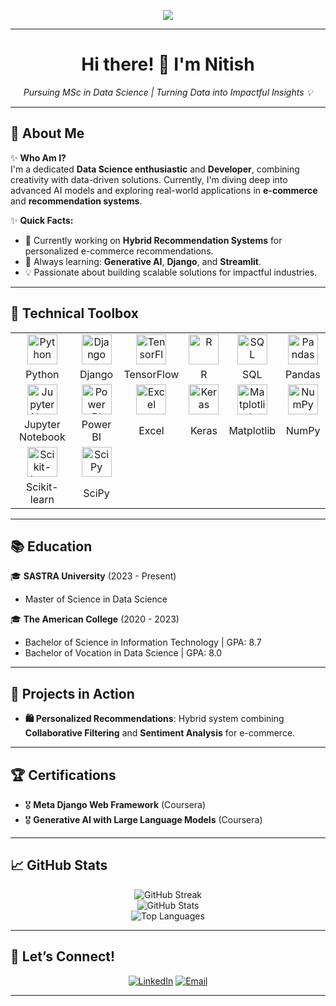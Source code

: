 <p align="center">  
  <img src="https://readme-typing-svg.herokuapp.com?font=Fira+Code&duration=3000&color=00FFFF&center=true&vCenter=true&width=435&lines=Welcome+to+My+GitHub+Profile!;I'm+a+Passionate+Data+Science+Enthusiastic;Developer;Always+Learning+%26+Exploring!" />  
</p>  

---

<h1 align="center">Hi there! 👋 I'm Nitish</h1>  
<p align="center">  
  <em>Pursuing MSc in Data Science | Turning Data into Impactful Insights 💡</em>  
</p>  

---

## 🌟 **About Me**  

✨ **Who Am I?**  
I'm a dedicated **Data Science enthusiastic** and **Developer**, combining creativity with data-driven solutions. Currently, I'm diving deep into advanced AI models and exploring real-world applications in **e-commerce** and **recommendation systems**.

✨ **Quick Facts:**  
- 🔭 Currently working on **Hybrid Recommendation Systems** for personalized e-commerce recommendations.  
- 🌱 Always learning: **Generative AI**, **Django**, and **Streamlit**.  
- 💡 Passionate about building scalable solutions for impactful industries.  

---

## 🔧 **Technical Toolbox**  

<table align="center"> <tr> <td align="center"><img src="https://cdn.jsdelivr.net/gh/devicons/devicon/icons/python/python-original.svg" width="48px" alt="Python" /></td> <td align="center"><img src="https://upload.wikimedia.org/wikipedia/commons/7/75/Django_logo.svg" width="48px" alt="Django" /></td> <td align="center"><img src="https://cdn.jsdelivr.net/gh/devicons/devicon/icons/tensorflow/tensorflow-original.svg" width="48px" alt="TensorFlow" /></td> <td align="center"><img src="https://cdn.jsdelivr.net/gh/devicons/devicon/icons/rstudio/rstudio-original.svg" width="48px" alt="R" /></td> <td align="center"><img src="https://cdn.jsdelivr.net/gh/devicons/devicon/icons/mysql/mysql-original.svg" width="48px" alt="SQL" /></td> <td align="center"><img src="https://cdn.jsdelivr.net/gh/devicons/devicon/icons/pandas/pandas-original.svg" width="48px" alt="Pandas" /></td> </tr> <tr> <td align="center">Python</td> <td align="center">Django</td> <td align="center">TensorFlow</td> <td align="center">R</td> <td align="center">SQL</td> <td align="center">Pandas</td> </tr> <tr> <td align="center"><img src="https://cdn.jsdelivr.net/gh/devicons/devicon/icons/jupyter/jupyter-original.svg" width="48px" alt="Jupyter Notebook" /></td> <td align="center"><img src="https://upload.wikimedia.org/wikipedia/commons/c/cf/New_Power_BI_Logo.svg" width="48px" alt="Power BI" /></td> <td align="center"><img src="https://upload.wikimedia.org/wikipedia/commons/8/87/Microsoft_Excel_2013-2019_logo.svg" width="48px" alt="Excel" /></td> <td align="center"><img src="https://cdn.jsdelivr.net/gh/devicons/devicon/icons/keras/keras-original.svg" width="48px" alt="Keras" /></td> <td align="center"><img src="https://cdn.jsdelivr.net/gh/devicons/devicon/icons/matplotlib/matplotlib-original.svg" width="48px" alt="Matplotlib" /></td> <td align="center"><img src="https://cdn.jsdelivr.net/gh/devicons/devicon/icons/numpy/numpy-original.svg" width="48px" alt="NumPy" /></td> </tr> <tr> <td align="center">Jupyter Notebook</td> <td align="center">Power BI</td> <td align="center">Excel</td> <td align="center">Keras</td> <td align="center">Matplotlib</td> <td align="center">NumPy</td> </tr> <tr> <td align="center"><img src="https://upload.wikimedia.org/wikipedia/commons/0/05/Scikit_learn_logo_small.svg" width="48px" alt="Scikit-learn" /></td> <td align="center"><img src="https://upload.wikimedia.org/wikipedia/commons/b/b2/SCIPY_2.svg" width="48px" alt="SciPy" /></td> </tr> <tr> <td align="center">Scikit-learn</td> <td align="center">SciPy</td> </tr> </table>

---

## 📚 **Education**  

🎓 **SASTRA University** (2023 - Present)  
- Master of Science in Data Science  

🎓 **The American College** (2020 - 2023)  
- Bachelor of Science in Information Technology | GPA: 8.7  
- Bachelor of Vocation in Data Science | GPA: 8.0  

---

## 🚀 **Projects in Action**  

- **🛍️ Personalized Recommendations**: Hybrid system combining **Collaborative Filtering** and **Sentiment Analysis** for e-commerce.  

---

## 🏆 **Certifications**  

- 🎖️ **Meta Django Web Framework** (Coursera)  
- 🎖️ **Generative AI with Large Language Models** (Coursera)  

---


## 📈 GitHub Stats
<p align="center"> <img src="https://github-readme-streak-stats.herokuapp.com/?user=nitish272003&theme=radical&hide_border=true" alt="GitHub Streak" /> <br /> <img src="https://github-readme-stats.vercel.app/api?username=nitish272003&show_icons=true&theme=radical&hide_border=true" alt="GitHub Stats" /> <br /> <img src="https://github-readme-stats.vercel.app/api/top-langs/?username=nitish272003&layout=compact&theme=radical&hide_border=true" alt="Top Languages" /> </p>

---

## 💬 **Let’s Connect!**  

<p align="center">  
  <a href="https://www.linkedin.com/in/nitish-k-s"><img src="https://img.shields.io/badge/LinkedIn-blue?style=for-the-badge&logo=linkedin" alt="LinkedIn"></a>  
  <a href="mailto:nitish.kssaravanan@gmail.comm"><img src="https://img.shields.io/badge/Email-red?style=for-the-badge&logo=gmail&logoColor=white" alt="Email"></a>  
</p>  

---
